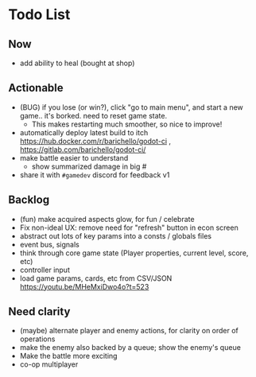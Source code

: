 # Todo List

## Now

- add ability to heal (bought at shop)

## Actionable

- (BUG) if you lose (or win?), click "go to main menu", and start a new game.. it's borked. need to reset game state.
  - This makes restarting much smoother, so nice to improve!
- automatically deploy latest build to itch  https://hub.docker.com/r/barichello/godot-ci , https://gitlab.com/barichello/godot-ci/
- make battle easier to understand
  - show summarized damage in big #
- share it with `#gamedev` discord for feedback v1

## Backlog

- (fun) make acquired aspects glow, for fun / celebrate
- Fix non-ideal UX:  remove need for "refresh" button in econ screen
- abstract out lots of key params into a consts / globals files
- event bus, signals
- think through core game state (Player properties, current level, score, etc)
- controller input
- load game params, cards, etc from CSV/JSON https://youtu.be/MHeMxiDwo4o?t=523

## Need clarity

- (maybe) alternate player and enemy actions, for clarity on order of operations
- make the enemy also backed by a queue; show the enemy's queue
- Make the battle more exciting
- co-op multiplayer

